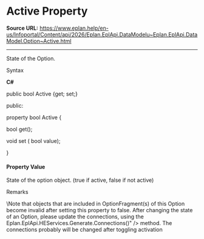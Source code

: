 # Active Property

**Source URL:** https://www.eplan.help/en-us/Infoportal/Content/api/2026/Eplan.EplApi.DataModelu~Eplan.EplApi.DataModel.Option~Active.html

---

State of the Option.

Syntax

**C#**



public bool Active {get; set;}

public:

property bool Active {

   bool get();

   void set (    bool value);

}


#### Property Value

State of the option object. (true if active, false if not active)

Remarks

\Note that objects that are included in OptionFragment(s) of this Option become invalid after setting this property to false. After changing the state of an Option, please update the connections, using the Eplan.EplApi.HEServices.Generate.Connections()" /> method. The connections probably will be changed after toggling activation
